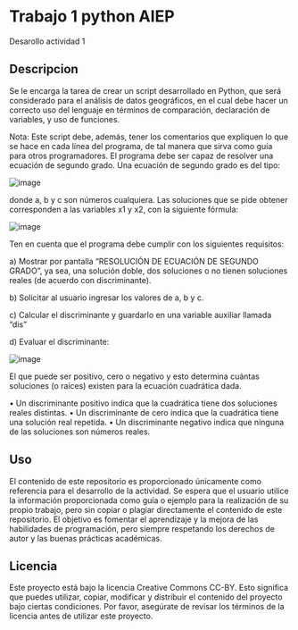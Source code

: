 # Trabajo 1 python AIEP

Desarollo actividad 1

## Descripcion

Se le encarga la tarea de crear un script desarrollado en Python, que será considerado para el 
análisis de datos geográficos, en el cual debe hacer un correcto uso del lenguaje en términos 
de comparación, declaración de variables, y uso de funciones.

Nota: Este script debe, además, tener los comentarios que expliquen lo que se hace en cada
línea del programa, de tal manera que sirva como guía para otros programadores.
El programa debe ser capaz de resolver una ecuación de segundo grado. Una ecuación de 
segundo grado es del tipo:

![image](https://user-images.githubusercontent.com/18517202/233873246-97fdc4ec-f283-48b6-924e-0a25cf372dfc.png)

donde a, b y c son números cualquiera.
Las soluciones que se pide obtener corresponden a las variables x1 y x2, con la siguiente
fórmula:

![image](https://user-images.githubusercontent.com/18517202/233873223-b29c29b7-b33a-47cf-a240-9f8e918f5b01.png)


Ten en cuenta que el programa debe cumplir con los siguientes requisitos:

a) Mostrar por pantalla “RESOLUCIÓN DE ECUACIÓN DE SEGUNDO GRADO”, ya sea, una
solución doble, dos soluciones o no tienen soluciones reales (de acuerdo con
discriminante).

b) Solicitar al usuario ingresar los valores de a, b y c.

c) Calcular el discriminante y guardarlo en una variable auxiliar llamada “dis”

d) Evaluar el discriminante:
 
 ![image](https://user-images.githubusercontent.com/18517202/233873269-a7818ff8-9306-492e-a8ef-984f7382b5c6.png)

 
El que puede ser positivo, cero o negativo y esto determina cuántas soluciones (o raíces) 
existen para la ecuación cuadrática dada.

• Un discriminante positivo indica que la cuadrática tiene dos soluciones reales 
distintas.
• Un discriminante de cero indica que la cuadrática tiene una solución real repetida.
• Un discriminante negativo indica que ninguna de las soluciones son números 
reales.

## Uso

El contenido de este repositorio es proporcionado únicamente como referencia para el desarrollo de la actividad. Se espera que el usuario utilice la información proporcionada como guía o ejemplo para la realización de su propio trabajo, pero sin copiar o plagiar directamente el contenido de este repositorio. El objetivo es fomentar el aprendizaje y la mejora de las habilidades de programación, pero siempre respetando los derechos de autor y las buenas prácticas académicas.


## Licencia

Este proyecto está bajo la licencia Creative Commons CC-BY. Esto significa que puedes utilizar, copiar, modificar y distribuir el contenido del proyecto bajo ciertas condiciones. Por favor, asegúrate de revisar los términos de la licencia antes de utilizar este proyecto.
